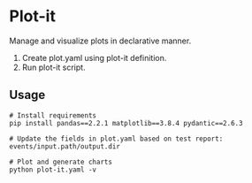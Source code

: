 # Plot-it

Manage and visualize plots in declarative manner.

1. Create plot.yaml using plot-it definition.
2. Run plot-it script.

## Usage

```
# Install requirements
pip install pandas==2.2.1 matplotlib==3.8.4 pydantic==2.6.3

# Update the fields in plot.yaml based on test report: events/input.path/output.dir

# Plot and generate charts
python plot-it.yaml -v
```
